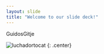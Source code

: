 ```yaml
---
layout: slide
title: "Welcome to our slide deck!"
---
```


GuidosGitje

![luchadortocat](https://octodex.github.com/images/luchadortocat.png)
{: .center}
